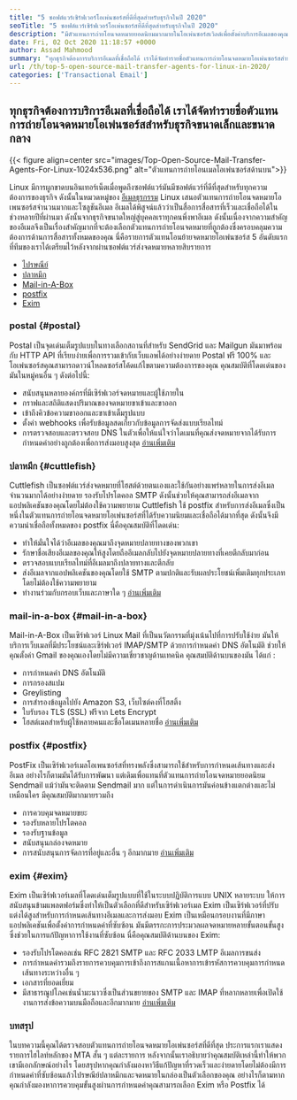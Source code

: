 ```yaml
---
title: "5 ซอฟต์แวร์เซิร์ฟเวอร์โอเพ่นซอร์สที่ดีที่สุดสำหรับธุรกิจในปี 2020" 
seoTitle: "5 ซอฟต์แวร์เซิร์ฟเวอร์โอเพ่นซอร์สที่ดีที่สุดสำหรับธุรกิจในปี 2020" 
description: "มีตัวแทนการถ่ายโอนจดหมายยอดนิยมมากมายในโอเพ่นซอร์สเวิลด์เพื่อตั้งค่าบริการอีเมลของคุณเองเช่น Gmail เรามีเซิร์ฟเวอร์จดหมาย 5 อันดับแรก" 
date: Fri, 02 Oct 2020 11:18:57 +0000
author: Assad Mahmood
summary: "ทุกธุรกิจต้องการบริการอีเมลที่เชื่อถือได้ เราได้จัดทำรายชื่อตัวแทนการถ่ายโอนจดหมายโอเพ่นซอร์สสำหรับธุรกิจขนาดเล็กและขนาดกลาง" 
url: /th/top-5-open-source-mail-transfer-agents-for-linux-in-2020/
categories: ['Transactional Email']
---
```


## ทุกธุรกิจต้องการบริการอีเมลที่เชื่อถือได้ เราได้จัดทำรายชื่อตัวแทนการถ่ายโอนจดหมายโอเพ่นซอร์สสำหรับธุรกิจขนาดเล็กและขนาดกลาง

{{< figure align=center src="images/Top-Open-Source-Mail-Transfer-Agents-For-Linux-1024x536.png" alt="ตัวแทนการถ่ายโอนเมลโอเพ่นซอร์สด้านบน">}}

Linux มีการผูกขาดบนอินเทอร์เน็ตเมื่อพูดถึงซอฟต์แวร์มันมีซอฟต์แวร์ที่ดีที่สุดสำหรับทุกความต้องการของธุรกิจ ดังนั้นในหมวดหมู่ของ [อีเมลธุรกรรม][1] Linux เสนอตัวแทนการถ่ายโอนจดหมายโอเพนซอร์สจำนวนมากและโซลูชันอีเมล
อีเมลได้พิสูจน์แล้วว่าเป็นสื่อการสื่อสารที่เร็วและเชื่อถือได้ในช่วงหลายปีที่ผ่านมา ดังนั้นจากธุรกิจขนาดใหญ่สู่บุคคลเราทุกคนพึ่งพาอีเมล ดังนั้นเนื่องจากความสำคัญของอีเมลจึงเป็นเรื่องสำคัญมากที่จะต้องเลือกตัวแทนการถ่ายโอนจดหมายที่ถูกต้องซึ่งครอบคลุมความต้องการด้านการสื่อสารทั้งหมดของคุณ
นี่คือรายการตัวแทนโอนย้ายจดหมายโอเพ่นซอร์ส 5 อันดับแรกที่ทีมของเราได้เตรียมไว้หลังจากผ่านซอฟต์แวร์ส่งจดหมายหลายสิบรายการ
  * [ไปรษณีย์][2]
  * [ปลาหมึก][3]
  * [Mail-in-A-Box][4]
  * [postfix][5]
  * [Exim][6]

### **postal** {#postal}
Postal เป็นจุดเด่นเต็มรูปแบบในทางเลือกสถานที่สำหรับ SendGrid และ Mailgun มันมาพร้อมกับ HTTP API ที่เรียบง่ายเพื่อการรวมเข้ากับเว็บแอพได้อย่างง่ายดาย Postal ฟรี 100% และโอเพ่นซอร์สคุณสามารถดาวน์โหลดซอร์สโค้ดแก้ไขตามความต้องการของคุณ
คุณสมบัติที่โดดเด่นของมันในหมู่คนอื่น ๆ ดังต่อไปนี้:
  * สนับสนุนหลายองค์กรที่มีเซิร์ฟเวอร์จดหมายและผู้ใช้ภายใน
  * กราฟและสถิติแสดงปริมาณของจดหมายขาเข้าและขาออก
  * เข้าถึงคิวข้อความขาออกและขาเข้าเต็มรูปแบบ
  * ตั้งค่า webhooks เพื่อรับข้อมูลสดเกี่ยวกับข้อมูลการจัดส่งแบบเรียลไทม์
  * การตรวจสอบและตรวจสอบ DNS ในตัวเพื่อให้แน่ใจว่าโดเมนที่คุณส่งจดหมายจากได้รับการกำหนดค่าอย่างถูกต้องเพื่อการส่งมอบสูงสุด
    [อ่านเพิ่มเติม][7]

### **ปลาหมึก** {#cuttlefish}
Cuttlefish เป็นซอฟต์แวร์ส่งจดหมายที่โฮสต์ด้วยตนเองและใช้กันอย่างแพร่หลายในการส่งอีเมลจำนวนมากได้อย่างง่ายดาย รองรับโปรโตคอล SMTP ดังนั้นช่วยให้คุณสามารถส่งอีเมลจากแอปพลิเคชันของคุณโดยไม่ต้องใช้ความพยายาม Cuttlefish ใช้ postfix สำหรับการส่งอีเมลซึ่งเป็นหนึ่งในตัวแทนการถ่ายโอนจดหมายโอเพ่นซอร์สที่ได้รับความนิยมและเชื่อถือได้มากที่สุด ดังนั้นจึงมีความน่าเชื่อถือทั้งหมดของ postfix
นี่คือคุณสมบัติที่โดดเด่น:
  * ทำให้มั่นใจได้ว่าอีเมลของคุณมาถึงจุดหมายปลายทางของพวกเขา
  * รักษาชื่อเสียงอีเมลของคุณให้สูงโดยถืออีเมลกลับไปยังจุดหมายปลายทางที่เคยตีกลับมาก่อน
  * ตรวจสอบแบบเรียลไทม์ที่อีเมลมาถึงปลายทางและตีกลับ
  * ส่งอีเมลจากแอปพลิเคชันของคุณโดยใช้ SMTP ตามปกติและรับผลประโยชน์เพิ่มเติมทุกประเภทโดยไม่ต้องใช้ความพยายาม
  * ทำงานร่วมกับกรอบเว็บและภาษาใด ๆ
    [อ่านเพิ่มเติม][8]

### **mail-in-a-box** {#mail-in-a-box}
Mail-in-A-Box เป็นเซิร์ฟเวอร์ Linux Mail ที่เป็นนวัตกรรมที่มุ่งเน้นไปที่การปรับใช้ง่าย มันให้บริการเว็บเมลที่มีประโยชน์และเซิร์ฟเวอร์ IMAP/SMTP ด้วยการกำหนดค่า DNS อัตโนมัติ ช่วยให้คุณตั้งค่า Gmail ของคุณเองโดยไม่มีความเชี่ยวชาญด้านเทคนิค คุณสมบัติด้านบนของมัน ได้แก่ :
  * การกำหนดค่า DNS อัตโนมัติ
  * การกรองสแปม
  * Greylisting
  * การสำรองข้อมูลไปยัง Amazon S3, เว็บไซต์คงที่โฮสติ้ง
  * ใบรับรอง TLS (SSL) ฟรีจาก Lets Encrypt
  * โฮสต์เมลสำหรับผู้ใช้หลายคนและชื่อโดเมนหลายชื่อ
    [อ่านเพิ่มเติม][9]

### **postfix** {#postfix}
PostFix เป็นเซิร์ฟเวอร์เมลโอเพนซอร์สที่ทรงพลังซึ่งสามารถใช้สำหรับการกำหนดเส้นทางและส่งอีเมล อย่างไรก็ตามมันได้รับการพัฒนา แต่เดิมเพื่อแทนที่ตัวแทนการถ่ายโอนจดหมายยอดนิยม Sendmail แม้ว่ามันจะติดตาม Sendmail มาก แต่ในการดำเนินการมันค่อนข้างแตกต่างและไม่เหมือนใคร มีคุณสมบัติมากมายรวมถึง
  * การควบคุมจดหมายขยะ
  * รองรับหลายโปรโตคอล
  * รองรับฐานข้อมูล
  * สนับสนุนกล่องจดหมาย
  * การสนับสนุนการจัดการที่อยู่และอื่น ๆ อีกมากมาย
    [อ่านเพิ่มเติม][10]

### **exim** {#exim}
Exim เป็นเซิร์ฟเวอร์เมลที่โดดเด่นเต็มรูปแบบที่ใช้ในระบบปฏิบัติการแบบ UNIX หลายระบบ ให้การสนับสนุนข้ามแพลตฟอร์มซึ่งทำให้เป็นตัวเลือกที่ดีสำหรับเซิร์ฟเวอร์เมล Exim เป็นเซิร์ฟเวอร์ที่ปรับแต่งได้สูงสำหรับการกำหนดเส้นทางอีเมลและการส่งมอบ Exim เป็นเหมือนกรอบงานที่มีภาษาแอปพลิเคชันเพื่อตั้งค่าการกำหนดค่าที่ซับซ้อน มันมีตรรกะการประมวลผลจดหมายหลายขั้นตอนขั้นสูงซึ่งช่วยในการแก้ปัญหาการใช้งานที่ซับซ้อน นี่คือคุณสมบัติด้านบนของ Exim:
  * รองรับโปรโตคอลเช่น RFC 2821 SMTP และ RFC 2033 LMTP อีเมลการขนส่ง
  * การกำหนดค่ารวมถึงรายการควบคุมการเข้าถึงการสแกนเนื้อหาการเข้ารหัสการควบคุมการกำหนดเส้นทางระหว่างอื่น ๆ
  * เอกสารที่ยอดเยี่ยม
  * มีสาธารณูปโภคเช่นน้ำมะนาวซึ่งเป็นส่วนขยายของ SMTP และ IMAP ที่หลากหลายเพื่อเปิดใช้งานการส่งข้อความบนมือถือและอีกมากมาย
    [อ่านเพิ่มเติม][11]

### บทสรุป
ในบทความนี้คุณได้ตรวจสอบตัวแทนการถ่ายโอนจดหมายโอเพ่นซอร์สที่ดีที่สุด ประการแรกเราแสดงรายการไฮไลท์หลักของ MTA สั้น ๆ แต่ละรายการ หลังจากนั้นเราอธิบายว่าคุณสมบัติเหล่านี้ทำให้พวกเขามีเอกลักษณ์อย่างไร โดยสรุปหากคุณกำลังมองหาวิธีแก้ปัญหาที่รวดเร็วและง่ายดายโดยไม่ต้องมีการกำหนดค่าที่ซับซ้อนแล้วไปรษณีย์ปลาหมึกและจดหมายในกล่องเป็นตัวเลือกของคุณ อย่างไรก็ตามหากคุณกำลังมองหาการควบคุมขั้นสูงผ่านการกำหนดค่าคุณสามารถเลือก Exim หรือ Postfix ได้

  
[1]: https://products.containerize.com/transactional-email
[2]: #postal
[3]: #cuttlefish
[4]: #mail-in-a-box
[5]: #postfix
[6]: #exim
[7]: https://products.containerize.com/transactional-email/postal
[8]: https://products.containerize.com/transactional-email/cuttlefish
[9]: https://products.containerize.com/transactional-email/mail-in-a-box
[10]: https://products.containerize.com/transactional-email/postfix
[11]: https://products.containerize.com/transactional-email/exim
